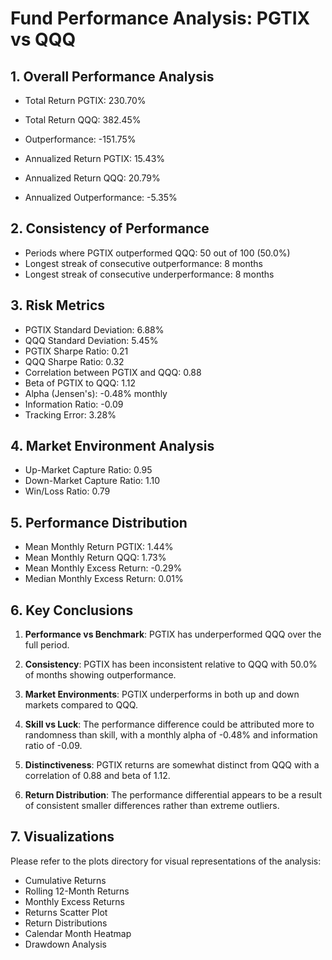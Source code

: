# Fund Performance Analysis: PGTIX vs QQQ

## 1. Overall Performance Analysis

- Total Return PGTIX: 230.70%
- Total Return QQQ: 382.45%
- Outperformance: -151.75%

- Annualized Return PGTIX: 15.43%
- Annualized Return QQQ: 20.79%
- Annualized Outperformance: -5.35%

## 2. Consistency of Performance

- Periods where PGTIX outperformed QQQ: 50 out of 100 (50.0%)
- Longest streak of consecutive outperformance: 8 months
- Longest streak of consecutive underperformance: 8 months

## 3. Risk Metrics

- PGTIX Standard Deviation: 6.88%
- QQQ Standard Deviation: 5.45%
- PGTIX Sharpe Ratio: 0.21
- QQQ Sharpe Ratio: 0.32
- Correlation between PGTIX and QQQ: 0.88
- Beta of PGTIX to QQQ: 1.12
- Alpha (Jensen's): -0.48% monthly
- Information Ratio: -0.09
- Tracking Error: 3.28%

## 4. Market Environment Analysis

- Up-Market Capture Ratio: 0.95
- Down-Market Capture Ratio: 1.10
- Win/Loss Ratio: 0.79

## 5. Performance Distribution

- Mean Monthly Return PGTIX: 1.44%
- Mean Monthly Return QQQ: 1.73%
- Mean Monthly Excess Return: -0.29%
- Median Monthly Excess Return: 0.01%

## 6. Key Conclusions

1. **Performance vs Benchmark**: PGTIX has underperformed QQQ over the full period.

2. **Consistency**: PGTIX has been inconsistent relative to QQQ with 50.0% of months showing outperformance.

3. **Market Environments**: PGTIX underperforms in both up and down markets compared to QQQ.

4. **Skill vs Luck**: The performance difference could be attributed more to randomness than skill, with a monthly alpha of -0.48% and information ratio of -0.09.

5. **Distinctiveness**: PGTIX returns are somewhat distinct from QQQ with a correlation of 0.88 and beta of 1.12.

6. **Return Distribution**: The performance differential appears to be a result of consistent smaller differences rather than extreme outliers.


## 7. Visualizations

Please refer to the plots directory for visual representations of the analysis:

- Cumulative Returns
- Rolling 12-Month Returns
- Monthly Excess Returns
- Returns Scatter Plot
- Return Distributions
- Calendar Month Heatmap
- Drawdown Analysis
